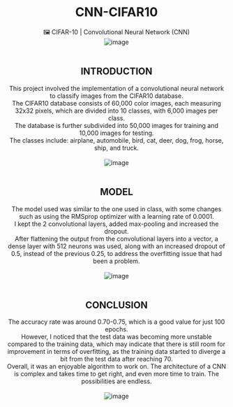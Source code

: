 <div align="center">
  
# CNN-CIFAR10
🖼️ CIFAR-10 | Convolutional Neural Network (CNN)
</br>
![image](https://github.com/soaresgabe/CNN-CIFAR10/assets/99471382/b0f0441c-108e-4e40-941a-6598c04f03c2)
</br>
</br>

## INTRODUCTION

  This project involved the implementation of a convolutional neural network to classify images from the CIFAR10 database.</br>
  The CIFAR10 database consists of 60,000 color images, each measuring 32x32 pixels, which are divided into 10 classes, with 6,000 images per class.</br>
  The database is further subdivided into 50,000 images for training and 10,000 images for testing.</br>
  The classes include: airplane, automobile, bird, cat, deer, dog, frog, horse, ship, and truck.</br>
</br>
![image](https://github.com/soaresgabe/CNN-CIFAR10/assets/99471382/4274f525-f955-4541-af97-5c1b515ce6fc)
</br>
</br>

## MODEL

  The model used was similar to the one used in class, with some changes such as using the RMSprop optimizer with a learning rate of 0.0001. </br>
  I kept the 2 convolutional layers, added max-pooling and increased the dropout. </br>
  After flattening the output from the convolutional layers into a vector, a dense layer with 512 neurons was used, along with an increased dropout of 0.5, instead of the previous 0.25, to address the overfitting issue that had been a problem.</br>
</br>
![image](https://github.com/soaresgabe/CNN-CIFAR10/assets/99471382/141a93df-e660-4099-945f-7edb51713f53)
</br>
</br>

## CONCLUSION

  The accuracy rate was around 0.70-0.75, which is a good value for just 100 epochs. </br>
  However, I noticed that the test data was becoming more unstable compared to the training data, which may indicate that there is still room for improvement in terms of overfitting, as the training data started to diverge a bit from the test data after reaching 70. </br>
  Overall, it was an enjoyable algorithm to work on. The architecture of a CNN is complex and takes time to get right, and even more time to train. The possibilities are endless.</br>
</br>
  ![image](https://github.com/soaresgabe/CNN-CIFAR10/assets/99471382/1b2aeb4d-8b24-4d65-99b2-38312ffde675)
</br>

</div>
